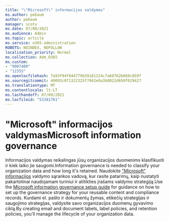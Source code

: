 ```yaml
---
title: "\"Microsoft\" informacijos valdymas"
ms.author: pebaum
author: pebaum
manager: scotv
ms.date: 07/08/2021
ms.audience: Admin
ms.topic: article
ms.service: o365-administration
ROBOTS: NOINDEX, NOFOLLOW
localization_priority: Normal
ms.collection: Adm_O365
ms.custom:
- "9007400"
- "12355"
ms.openlocfilehash: 7a93f94f044779b59181124c7a60762b669c859f
ms.sourcegitcommit: 49093c0f1322325f7042e0a368022d650f029427
ms.translationtype: MT
ms.contentlocale: lt-LT
ms.lasthandoff: 07/09/2021
ms.locfileid: "53381761"
---
```

# <a name="microsoft-information-governance"></a><span data-ttu-id="c7040-102">"Microsoft" informacijos valdymas</span><span class="sxs-lookup"><span data-stu-id="c7040-102">Microsoft information governance</span></span>

<span data-ttu-id="c7040-103">Informacijos valdymas reikalingas jūsų organizacijos duomenims klasifikuoti ir kiek laiko jie saugomi.</span><span class="sxs-lookup"><span data-stu-id="c7040-103">Information governance is needed to classify your organization data and how long it's retained.</span></span> <span data-ttu-id="c7040-104">Naudokite ["Microsoft" informacijos](https://admin.microsoft.com/AdminPortal/Home#/modernonboarding/migsetupguide) valdymo sąrankos vadovą, kur rasite patarimų, kaip nustatyti pakartotinai naudojamam turiniui ir atitikties įrašams valdymo strategiją.</span><span class="sxs-lookup"><span data-stu-id="c7040-104">Use the [Microsoft information governance setup guide](https://admin.microsoft.com/AdminPortal/Home#/modernonboarding/migsetupguide) for guidance on how to set up the governance strategy for your reusable content and compliance records.</span></span> <span data-ttu-id="c7040-105">Kurdami el. pašto ir dokumentų žymas, etikečių strategijas ir saugojimo strategijas, valdysite savo organizacijos duomenų gyvavimo ciklą.</span><span class="sxs-lookup"><span data-stu-id="c7040-105">By creating email and document labels, label policies, and retention policies, you'll manage the lifecycle of your organization data.</span></span>

